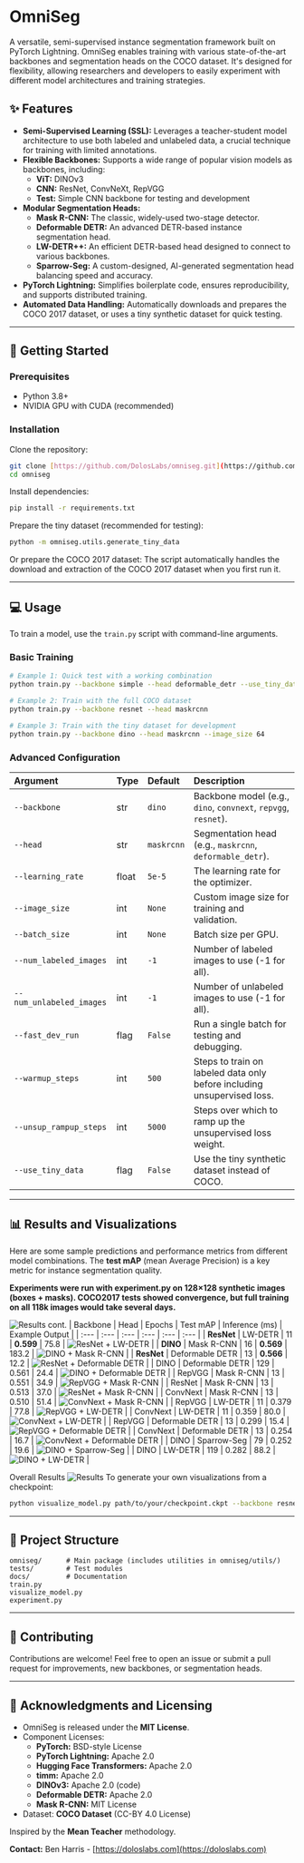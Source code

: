 # OmniSeg

A versatile, semi-supervised instance segmentation framework built on PyTorch Lightning. OmniSeg enables training with various state-of-the-art backbones and segmentation heads on the COCO dataset. It's designed for flexibility, allowing researchers and developers to easily experiment with different model architectures and training strategies.

## ✨ Features

-   **Semi-Supervised Learning (SSL):** Leverages a teacher-student model architecture to use both labeled and unlabeled data, a crucial technique for training with limited annotations.
-   **Flexible Backbones:** Supports a wide range of popular vision models as backbones, including:
    -   **ViT:** DINOv3
    -   **CNN:** ResNet, ConvNeXt, RepVGG
    -   **Test:** Simple CNN backbone for testing and development
-   **Modular Segmentation Heads:**
    -   **Mask R-CNN:** The classic, widely-used two-stage detector.
    -   **Deformable DETR:** An advanced DETR-based instance segmentation head.
    -   **LW-DETR++:** An efficient DETR-based head designed to connect to various backbones.
    -   **Sparrow-Seg:** A custom-designed, AI-generated segmentation head balancing speed and accuracy.
-   **PyTorch Lightning:** Simplifies boilerplate code, ensures reproducibility, and supports distributed training.
-   **Automated Data Handling:** Automatically downloads and prepares the COCO 2017 dataset, or uses a tiny synthetic dataset for quick testing.

---

## 🚀 Getting Started

### Prerequisites

-   Python 3.8+
-   NVIDIA GPU with CUDA (recommended)

### Installation

Clone the repository:

```bash
git clone [https://github.com/DolosLabs/omniseg.git](https://github.com/DolosLabs/omniseg.git)
cd omniseg
````

Install dependencies:

```bash
pip install -r requirements.txt
```

Prepare the tiny dataset (recommended for testing):

```bash
python -m omniseg.utils.generate_tiny_data
```

Or prepare the COCO 2017 dataset:
The script automatically handles the download and extraction of the COCO 2017 dataset when you first run it.

-----

## 💻 Usage

To train a model, use the `train.py` script with command-line arguments.

### Basic Training

```bash
# Example 1: Quick test with a working combination
python train.py --backbone simple --head deformable_detr --use_tiny_data --fast_dev_run

# Example 2: Train with the full COCO dataset
python train.py --backbone resnet --head maskrcnn

# Example 3: Train with the tiny dataset for development
python train.py --backbone dino --head maskrcnn --image_size 64
```

### Advanced Configuration

| Argument | Type | Default | Description |
| :--- | :--- | :--- | :--- |
| `--backbone` | str | `dino` | Backbone model (e.g., `dino`, `convnext`, `repvgg`, `resnet`). |
| `--head` | str | `maskrcnn` | Segmentation head (e.g., `maskrcnn`, `deformable_detr`). |
| `--learning_rate` | float | `5e-5` | The learning rate for the optimizer. |
| `--image_size` | int | `None` | Custom image size for training and validation. |
| `--batch_size` | int | `None` | Batch size per GPU. |
| `--num_labeled_images` | int | `-1` | Number of labeled images to use (-1 for all). |
| `--num_unlabeled_images`| int | `-1` | Number of unlabeled images to use (-1 for all). |
| `--fast_dev_run` | flag | `False` | Run a single batch for testing and debugging. |
| `--warmup_steps` | int | `500` | Steps to train on labeled data only before including unsupervised loss. |
| `--unsup_rampup_steps` | int | `5000` | Steps over which to ramp up the unsupervised loss weight. |
| `--use_tiny_data` | flag | `False` | Use the tiny synthetic dataset instead of COCO. |

-----

## 📊 Results and Visualizations

Here are some sample predictions and performance metrics from different model combinations. The **test mAP** (mean Average Precision) is a key metric for instance segmentation quality.

**Experiments were run with experiment.py on 128×128 synthetic images (boxes + masks). COCO2017 tests showed convergence, but full training on all 118k images would take several days.**

 ![Results cont.](docs/images/final_mAP_barchart.png)
| Backbone | Head | Epochs | Test mAP | Inference (ms) | Example Output |
| :--- | :--- | :--- | :--- | :--- | :--- |
| **ResNet** | LW-DETR | 11 | **0.599** | 75.8 | ![ResNet + LW-DETR](docs/images/resnet_lw_detr_best-model-epoch=11-val_mAP=0.6159_75.8ms_map_0.599.png) |
| **DINO** | Mask R-CNN | 16 | **0.569** | 183.2 | ![DINO + Mask R-CNN](docs/images/dino_maskrcnn_best-model-epoch=16-val_mAP=0.5715_183.2ms_map_0.569.png) |
| **ResNet** | Deformable DETR | 13 | **0.566** | 12.2 | ![ResNet + Deformable DETR](docs/images/resnet_deformable_detr_best-model-epoch=13-val_mAP=0.5834_12.2ms_map_0.566.png) |
| DINO | Deformable DETR | 129 | 0.561 | 24.4 | ![DINO + Deformable DETR](docs/images/dino_deformable_detr_best-model-epoch=19-val_mAP=0.5647_24.4ms_map_0.561.png) |
| RepVGG | Mask R-CNN | 13 | 0.551 | 34.9 | ![RepVGG + Mask R-CNN](docs/images/repvgg_maskrcnn_best-model-epoch=13-val_mAP=0.5519_34.9ms_map_0.551.png) |
| ResNet | Mask R-CNN | 13 | 0.513 | 37.0 | ![ResNet + Mask R-CNN](docs/images/resnet_maskrcnn_best-model-epoch=12-val_mAP=0.5348_37.0ms_map_0.513.png) |
| ConvNext | Mask R-CNN | 13 | 0.510 | 51.4 | ![ConvNext + Mask R-CNN](docs/images/convnext_maskrcnn_best-model-epoch=07-val_mAP=0.5120_51.4ms_map_0.510.png) |
| RepVGG | LW-DETR | 11 | 0.379 | 77.8 | ![RepVGG + LW-DETR](docs/images/repvgg_lw_detr_best-model-epoch=08-val_mAP=0.4055_77.8ms_map_0.379.png) |
| ConvNext | LW-DETR | 11 | 0.359 | 80.0 | ![ConvNext + LW-DETR](docs/images/convnext_lw_detr_best-model-epoch=14-val_mAP=0.4441_80.0ms_map_0.359.png) |
| RepVGG | Deformable DETR | 13 | 0.299 | 15.4 | ![RepVGG + Deformable DETR](docs/images/repvgg_deformable_detr_best-model-epoch=11-val_mAP=0.3355_15.4ms_map_0.299.png) |
| ConvNext | Deformable DETR | 13 | 0.254 | 16.7 | ![ConvNext + Deformable DETR](docs/images/convnext_deformable_detr_best-model-epoch=35-val_mAP=0.3022_16.7ms_map_0.254.png) |
| DINO | Sparrow-Seg | 79 | 0.252 | 19.6 | ![DINO + Sparrow-Seg](docs/images/dino_sparrow_seg_best-model-epoch=29-val_mAP=0.2745_19.6ms_map_0.252.png) |
| DINO | LW-DETR | 119 | 0.282 | 88.2 | ![DINO + LW-DETR](docs/images/dino_lw_detr_best-model-epoch=129-val_mAP=0.2886_88.2ms_map_0.282.png) |

Overall Results
 ![Results](docs/images/dual_performance_heatmaps.png)
To generate your own visualizations from a checkpoint:

```bash
python visualize_model.py path/to/your/checkpoint.ckpt --backbone resnet
```

-----

## 🔧 Project Structure

```
omniseg/      # Main package (includes utilities in omniseg/utils/)
tests/        # Test modules
docs/         # Documentation
train.py
visualize_model.py
experiment.py
```

-----

## 🤝 Contributing

Contributions are welcome\! Feel free to open an issue or submit a pull request for improvements, new backbones, or segmentation heads.

-----

## 📝 Acknowledgments and Licensing

  - OmniSeg is released under the **MIT License**.
  - Component Licenses:
      - **PyTorch:** BSD-style License
      - **PyTorch Lightning:** Apache 2.0
      - **Hugging Face Transformers:** Apache 2.0
      - **timm:** Apache 2.0
      - **DINOv3:** Apache 2.0 (code)
      - **Deformable DETR:** Apache 2.0
      - **Mask R-CNN:** MIT License
  - Dataset: **COCO Dataset** (CC-BY 4.0 License)

Inspired by the **Mean Teacher** methodology.

**Contact:** Ben Harris - [https://doloslabs.com](https://doloslabs.com)
